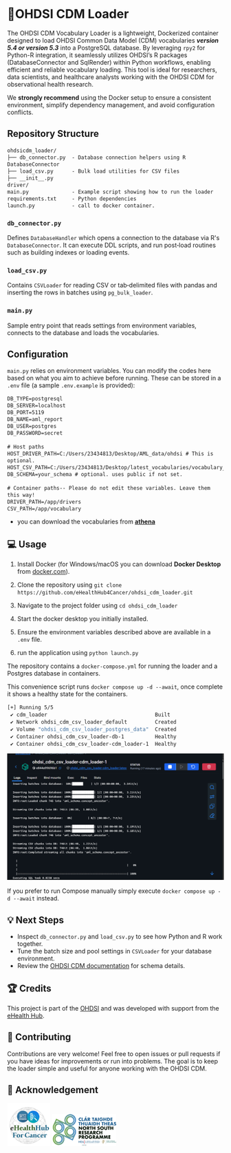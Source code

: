 # 🎯OHDSI CDM Loader

The OHDSI CDM Vocabulary Loader is a lightweight, Dockerized container designed to load OHDSI Common Data Model (CDM) vocabularies ***version 5.4 or version 5.3*** into a PostgreSQL database. By leveraging `rpy2` for Python-R integration, it seamlessly utilizes OHDSI’s R packages (DatabaseConnector and SqlRender) within Python workflows, enabling efficient and reliable vocabulary loading. This tool is ideal for researchers, data scientists, and healthcare analysts working with the OHDSI CDM for observational health research.

We **strongly recommend** using the Docker setup to ensure a consistent environment, simplify dependency management, and avoid configuration conflicts.

## Repository Structure

```
ohdsicdm_loader/
├── db_connector.py  - Database connection helpers using R DatabaseConnector
├── load_csv.py      - Bulk load utilities for CSV files
├── __init__.py
driver/
main.py              - Example script showing how to run the loader
requirements.txt     - Python dependencies
launch.py            - call to docker container.
```

### `db_connector.py`
Defines `DatabaseHandler` which opens a connection to the database via R's `DatabaseConnector`.  It can execute DDL scripts, and run post‑load routines such as building indexes or loading events.

### `load_csv.py`
Contains `CSVLoader` for reading CSV or tab‑delimited files with pandas and inserting the rows in batches using `pg_bulk_loader`.

### `main.py`
Sample entry point that reads settings from environment variables, connects to the database and loads the vocabularies.

## Configuration

`main.py` relies on environment variables.  You can modify the codes here based on what you aim to achieve before running. These can be stored in a `.env` file
(a sample `.env.example` is provided):

```
DB_TYPE=postgresql
DB_SERVER=localhost
DB_PORT=5119
DB_NAME=aml_report
DB_USER=postgres
DB_PASSWORD=secret

# Host paths
HOST_DRIVER_PATH=C:/Users/23434813/Desktop/AML_data/ohdsi # This is optional.
HOST_CSV_PATH=C:/Users/23434813/Desktop/latest_vocabularies/vocabulary_download_v5_2
DB_SCHEMA=your_schema # optional. uses public if not set.

# Container paths-- Please do not edit these variables. Leave them this way!
DRIVER_PATH=/app/drivers
CSV_PATH=/app/vocabulary
```

- you can download the vocabularies from **[athena](https://athena.ohdsi.org/search-terms/start)**

## 💻 Usage
1. Install Docker (for Windows/macOS you can download **Docker Desktop** from
   [docker.com](https://www.docker.com/products/docker-desktop)).

2. Clone the repository using ```git clone https://github.com/eHealthHub4Cancer/ohdsi_cdm_loader.git```
3. Navigate to the project folder using ```cd ohdsi_cdm_loader```
4. Start the docker desktop you initially installed.
5. Ensure the environment variables described above are available in a `.env` file.
6. run the application using ```python launch.py```


The repository contains a `docker-compose.yml` for running the loader and a Postgres database in containers.

This convenience script runs `docker compose up -d --await`, once complete it shows a healthy state for the containers.

```bash
[+] Running 5/5
 ✔ cdm_loader                                   Built                                                                 0.0s 
 ✔ Network ohdsi_cdm_csv_loader_default         Created                                                               0.1s 
 ✔ Volume "ohdsi_cdm_csv_loader_postgres_data"  Created                                                               0.0s 
 ✔ Container ohdsi_cdm_csv_loader-db-1          Healthy                                                               6.9s 
 ✔ Container ohdsi_cdm_csv_loader-cdm_loader-1  Healthy                                                            1169.8s
 ```

<img src="./samples/loader.png" alt="OHDSI Logo" width="600">

If you prefer to run Compose manually simply execute `docker compose up -d --await`
instead.

## 💡 Next Steps

- Inspect `db_connector.py` and `load_csv.py` to see how Python and R work together.
- Tune the batch size and pool settings in `CSVLoader` for your database environment.
- Review the [OHDSI CDM documentation](https://ohdsi.github.io/CommonDataModel/) for schema details.

## 🏆 Credits 

This project is part of the [OHDSI](https://ohdsi.org) and was developed with support from the [eHealth Hub](https://ehealth4cancer.ie).

## 👥 Contributing

Contributions are very welcome! Feel free to open issues or pull requests if you have ideas for improvements or run into problems. The goal is to keep the loader simple and useful for anyone working with the OHDSI CDM.

## 🌟 Acknowledgement
<img src="./samples/ehealth.png" alt="OHDSI Logo" width="100">

<img src="./samples/nsrp.png" alt="OHDSI Logo" width="150">